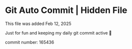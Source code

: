 # Git Auto Commit | Hidden File

This file was added Feb 12, 2025

Just for fun and keeping my daily git commit active 🤪

commit number: 165436
